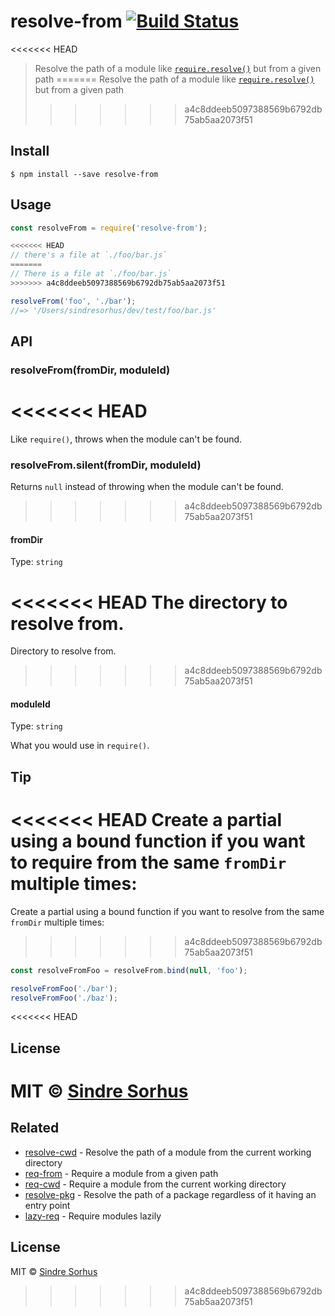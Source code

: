 # resolve-from [![Build Status](https://travis-ci.org/sindresorhus/resolve-from.svg?branch=master)](https://travis-ci.org/sindresorhus/resolve-from)

<<<<<<< HEAD
> Resolve the path of a module like [`require.resolve()`](http://nodejs.org/api/globals.html#globals_require_resolve) but from a given path
=======
> Resolve the path of a module like [`require.resolve()`](https://nodejs.org/api/globals.html#globals_require_resolve) but from a given path
>>>>>>> a4c8ddeeb5097388569b6792db75ab5aa2073f51


## Install

```
$ npm install --save resolve-from
```


## Usage

```js
const resolveFrom = require('resolve-from');

<<<<<<< HEAD
// there's a file at `./foo/bar.js`
=======
// There is a file at `./foo/bar.js`
>>>>>>> a4c8ddeeb5097388569b6792db75ab5aa2073f51

resolveFrom('foo', './bar');
//=> '/Users/sindresorhus/dev/test/foo/bar.js'
```


## API

### resolveFrom(fromDir, moduleId)

<<<<<<< HEAD
=======
Like `require()`, throws when the module can't be found.

### resolveFrom.silent(fromDir, moduleId)

Returns `null` instead of throwing when the module can't be found.

>>>>>>> a4c8ddeeb5097388569b6792db75ab5aa2073f51
#### fromDir

Type: `string`

<<<<<<< HEAD
The directory to resolve from.
=======
Directory to resolve from.
>>>>>>> a4c8ddeeb5097388569b6792db75ab5aa2073f51

#### moduleId

Type: `string`

What you would use in `require()`.


## Tip

<<<<<<< HEAD
Create a partial using a bound function if you want to require from the same `fromDir` multiple times:
=======
Create a partial using a bound function if you want to resolve from the same `fromDir` multiple times:
>>>>>>> a4c8ddeeb5097388569b6792db75ab5aa2073f51

```js
const resolveFromFoo = resolveFrom.bind(null, 'foo');

resolveFromFoo('./bar');
resolveFromFoo('./baz');
```


<<<<<<< HEAD
## License

MIT © [Sindre Sorhus](http://sindresorhus.com)
=======
## Related

- [resolve-cwd](https://github.com/sindresorhus/resolve-cwd) - Resolve the path of a module from the current working directory
- [req-from](https://github.com/sindresorhus/req-from) - Require a module from a given path
- [req-cwd](https://github.com/sindresorhus/req-cwd) - Require a module from the current working directory
- [resolve-pkg](https://github.com/sindresorhus/resolve-pkg) - Resolve the path of a package regardless of it having an entry point
- [lazy-req](https://github.com/sindresorhus/lazy-req) - Require modules lazily


## License

MIT © [Sindre Sorhus](https://sindresorhus.com)
>>>>>>> a4c8ddeeb5097388569b6792db75ab5aa2073f51

